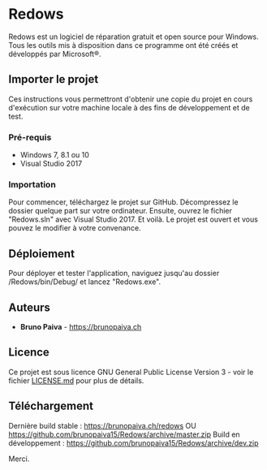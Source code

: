 # Redows

Redows est un logiciel de réparation gratuit et open source pour Windows. Tous les outils mis à disposition dans ce programme
ont été créés et développés par Microsoft®.

## Importer le projet

Ces instructions vous permettront d'obtenir une copie du projet en cours d'exécution sur votre machine locale à des fins de développement et de test.

### Pré-requis

- Windows 7, 8.1 ou 10
- Visual Studio 2017

### Importation

Pour commencer, téléchargez le projet sur GitHub. Décompressez le dossier quelque part sur votre ordinateur. Ensuite, ouvrez le fichier "Redows.sln" avec Visual Studio 2017. Et voilà. Le projet est ouvert et vous pouvez le modifier à votre convenance.

## Déploiement

Pour déployer et tester l'application, naviguez jusqu'au dossier /Redows/bin/Debug/ et lancez "Redows.exe".

## Auteurs

* **Bruno Paiva** - https://brunopaiva.ch

## Licence

Ce projet est sous licence GNU General Public License Version 3 - voir le fichier [LICENSE.md](LICENSE.md) pour plus de détails.

## Téléchargement

Dernière build stable : https://brunopaiva.ch/redows OU https://github.com/brunopaiva15/Redows/archive/master.zip
Build en développement : https://github.com/brunopaiva15/Redows/archive/dev.zip

Merci.

